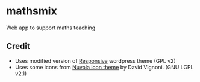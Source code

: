mathsmix
========

Web app to support maths teaching

Credit
------
* Uses modified version of [Responsive](http://wordpress.org/extend/themes/responsive/) wordpress theme (GPL v2)
* Uses some icons from [Nuvola icon theme](http://www.icon-king.com/projects/nuvola/) by David Vignoni. (GNU LGPL v2.1)
